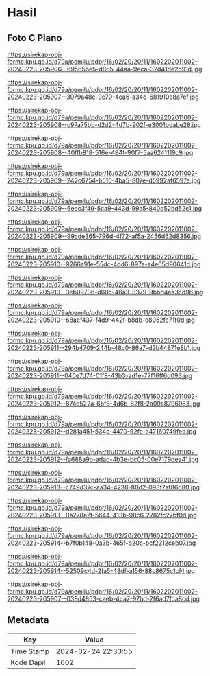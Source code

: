 # Hasil

## Foto C Plano

https://sirekap-obj-formc.kpu.go.id/d79a/pemilu/pdpr/16/02/20/20/11/1602202011002-20240223-205906--69565be5-d865-44aa-9eca-32d41de2b91d.jpg

https://sirekap-obj-formc.kpu.go.id/d79a/pemilu/pdpr/16/02/20/20/11/1602202011002-20240223-205907--3079a48c-9c70-4ca6-a34d-681910e8a7cf.jpg

https://sirekap-obj-formc.kpu.go.id/d79a/pemilu/pdpr/16/02/20/20/11/1602202011002-20240223-205908--c97a75bb-d2d2-4d7b-902f-e3001bdabe28.jpg

https://sirekap-obj-formc.kpu.go.id/d79a/pemilu/pdpr/16/02/20/20/11/1602202011002-20240223-205908--40ffb818-516e-484f-90f7-5aa6241119c9.jpg

https://sirekap-obj-formc.kpu.go.id/d79a/pemilu/pdpr/16/02/20/20/11/1602202011002-20240223-205909--242c6754-b510-4ba5-807e-d5992af6597e.jpg

https://sirekap-obj-formc.kpu.go.id/d79a/pemilu/pdpr/16/02/20/20/11/1602202011002-20240223-205909--6eec3f49-5ca9-443d-99a5-840d52bd52c1.jpg

https://sirekap-obj-formc.kpu.go.id/d79a/pemilu/pdpr/16/02/20/20/11/1602202011002-20240223-205909--99ade365-796d-4f72-af5a-2456d62d8356.jpg

https://sirekap-obj-formc.kpu.go.id/d79a/pemilu/pdpr/16/02/20/20/11/1602202011002-20240223-205910--9266a91e-55dc-4dd6-897a-a4e65d90641d.jpg

https://sirekap-obj-formc.kpu.go.id/d79a/pemilu/pdpr/16/02/20/20/11/1602202011002-20240223-205910--3eb09736-d60c-46a3-8379-9bbd4ea3cd96.jpg

https://sirekap-obj-formc.kpu.go.id/d79a/pemilu/pdpr/16/02/20/20/11/1602202011002-20240223-205910--68aef437-f4d9-442f-b8db-e8052fe71f0d.jpg

https://sirekap-obj-formc.kpu.go.id/d79a/pemilu/pdpr/16/02/20/20/11/1602202011002-20240223-205911--294b4709-244b-48c0-86a7-d2b44871e8b1.jpg

https://sirekap-obj-formc.kpu.go.id/d79a/pemilu/pdpr/16/02/20/20/11/1602202011002-20240223-205911--040e7d74-01f8-43b3-ad1e-77f16ff6d093.jpg

https://sirekap-obj-formc.kpu.go.id/d79a/pemilu/pdpr/16/02/20/20/11/1602202011002-20240223-205912--874c522a-6bf3-4d6b-82f8-2a09a8796983.jpg

https://sirekap-obj-formc.kpu.go.id/d79a/pemilu/pdpr/16/02/20/20/11/1602202011002-20240223-205912--d281a451-534c-4470-92fc-a47160749fed.jpg

https://sirekap-obj-formc.kpu.go.id/d79a/pemilu/pdpr/16/02/20/20/11/1602202011002-20240223-205912--fa688a9b-adad-4b3e-bc05-00e7179dea41.jpg

https://sirekap-obj-formc.kpu.go.id/d79a/pemilu/pdpr/16/02/20/20/11/1602202011002-20240223-205913--c749d37c-aa34-4238-80d2-093f7af86d80.jpg

https://sirekap-obj-formc.kpu.go.id/d79a/pemilu/pdpr/16/02/20/20/11/1602202011002-20240223-205913--0a278a7f-5644-413b-98c6-2782fc27bf0d.jpg

https://sirekap-obj-formc.kpu.go.id/d79a/pemilu/pdpr/16/02/20/20/11/1602202011002-20240223-205914--b7f0b148-0a3b-465f-b20c-bcf2312ceb07.jpg

https://sirekap-obj-formc.kpu.go.id/d79a/pemilu/pdpr/16/02/20/20/11/1602202011002-20240223-205914--52509c4d-2fa5-48df-a156-88c8675c1cf4.jpg

https://sirekap-obj-formc.kpu.go.id/d79a/pemilu/pdpr/16/02/20/20/11/1602202011002-20240223-205907--038d4853-caeb-4ca7-97bd-2f6ad7fca8cd.jpg


## Metadata

| Key        | Value               |
| ---------- | ------------------- |
| Time Stamp | 2024-02-24 22:33:55 |
| Kode Dapil | 1602                |



